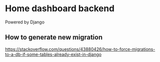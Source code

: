 # Home dashboard backend

Powered by Django

## How to generate new migration

https://stackoverflow.com/questions/43880426/how-to-force-migrations-to-a-db-if-some-tables-already-exist-in-django
